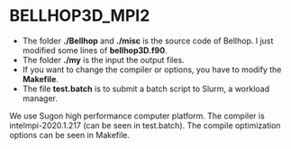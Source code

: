 # BELLHOP3D_MPI2

- The folder **./Bellhop** and **./misc** is the source code of Bellhop. I just modified some lines of **bellhop3D.f90**.
- The folder **./my** is the input the output files.
- If you want to change the compiler or options, you have to modify the **Makefile**.
- The file **test.batch** is to submit a batch script to Slurm, a workload manager.

We use Sugon high performance computer platform.
The compiler is intelmpi-2020.1.217 (can be seen in test.batch).
The compile optimization options can be seen in Makefile.
